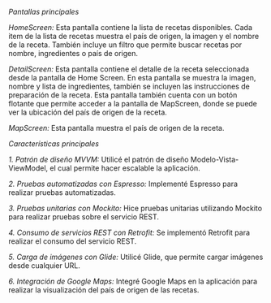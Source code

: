 *Pantallas principales*

*HomeScreen:* Esta pantalla contiene la lista de recetas disponibles. Cada item de la lista de recetas muestra el país de origen, la imagen y el nombre de la receta. También incluye un filtro que permite buscar recetas por nombre, ingredientes o país de origen.

*DetailScreen:* Esta pantalla contiene el detalle de la receta seleccionada desde la pantalla de Home Screen. En esta pantalla se muestra la imagen, nombre y lista de ingredientes, también se incluyen las instrucciones de preparación de la receta. Esta pantalla también cuenta con un botón flotante que permite acceder a la pantalla de MapScreen, donde se puede ver la ubicación del país de origen de la receta.

*MapScreen:* Esta pantalla muestra el país de origen de la receta.

*Características principales*

*1. Patrón de diseño MVVM:* Utilicé el patrón de diseño Modelo-Vista-ViewModel, el cual permite hacer escalable la aplicación.

*2. Pruebas automatizadas con Espresso:* Implementé Espresso para realizar pruebas automatizadas.

*3. Pruebas unitarias con Mockito:* Hice pruebas unitarias utilizando Mockito para realizar pruebas sobre el servicio REST.

*4. Consumo de servicios REST con Retrofit:* Se implementó Retrofit para realizar el consumo del servicio REST.

*5. Carga de imágenes con Glide:* Utilicé Glide, que permite cargar imágenes desde cualquier URL.

*6. Integración de Google Maps:* Integré Google Maps en la aplicación para realizar la visualización del país de origen de las recetas.